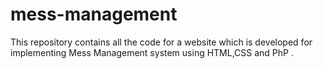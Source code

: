 # mess-management

This repository contains all the code for a website which is developed for implementing Mess Management system using HTML,CSS and PhP .
